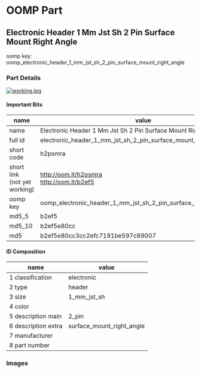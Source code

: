 # OOMP Part  
## Electronic Header 1 Mm Jst Sh 2 Pin Surface Mount Right Angle  
  
oomp key: oomp_electronic_header_1_mm_jst_sh_2_pin_surface_mount_right_angle  
  
### Part Details  
  
[![working.jpg](working_600.jpg)](working.jpg)  
  
#### Important Bits  
| name | value | 
| --- | --- | 
| name | Electronic Header 1 Mm Jst Sh 2 Pin Surface Mount Right Angle | 
| full id | electronic_header_1_mm_jst_sh_2_pin_surface_mount_right_angle | 
| short code | h2psmra | 
| short link<br>(not yet working) | http://oom.lt/h2psmra<br>http://oom.lt/b2ef5 | 
| oomp key | oomp_electronic_header_1_mm_jst_sh_2_pin_surface_mount_right_angle | 
| md5_5 | b2ef5 | 
| md5_10 | b2ef5e80cc | 
| md5 | b2ef5e80cc3cc2efc7191be597c89007 | 
#### ID Composition  
| name | value | 
| --- | --- | 
| 1 classification | electronic | 
| 2 type | header | 
| 3 size | 1_mm_jst_sh | 
| 4 color |  | 
| 5 description main | 2_pin | 
| 6 description extra | surface_mount_right_angle | 
| 7 manufacturer |  | 
| 8 part number |  | 
### Images  
